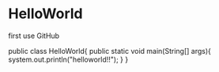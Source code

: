 # HelloWorld
first use GitHub 

public class HelloWorld{
      public static void main(String[] args){
        system.out.println("helloworld!!");
      }
} 
